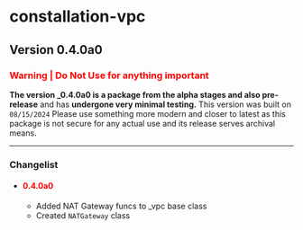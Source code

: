 # constallation-vpc
## Version 0.4.0a0
### **<span style="color:red;">Warning | Do Not Use for anything important</span>**
**The version _0.4.0a0 is a package from the alpha stages and also pre-release** and has **undergone very minimal testing.** This version was built on `08/15/2024` Please use something more modern and closer to latest as this package is not secure for any actual use and its release serves archival means. 

***
### Changelist
- #### **<span style="color:red;">0.4.0a0</span>**
  - Added NAT Gateway funcs to _vpc base class
  - Created `NATGateway` class